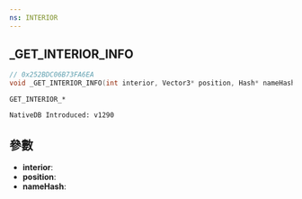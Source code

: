 ```yaml
---
ns: INTERIOR
---
```

## _GET_INTERIOR_INFO

```c
// 0x252BDC06B73FA6EA
void _GET_INTERIOR_INFO(int interior, Vector3* position, Hash* nameHash);
```

```
GET_INTERIOR_*

NativeDB Introduced: v1290
```

## 參數
* **interior**:
* **position**:
* **nameHash**:
